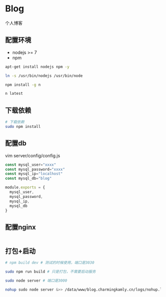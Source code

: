 # Blog

个人博客

## 配置环境

- nodejs >= 7
- npm

```bash
apt-get install nodejs npm -y

ln -s /usr/bin/nodejs /usr/bin/node

npm install -g n

n latest
```

## 下载依赖

```bash
# 下载依赖
sudo npm install 
```

## 配置db

vim server/config/config.js

```js
const mysql_user="xxxx"
const mysql_password="xxxx"
const mysql_ip="localhost"
const mysql_db="blog"

module.exports = {
  mysql_user,
  mysql_password,
  mysql_ip,
  mysql_db
}
```

## 配置nginx

```conf

```

## 打包+启动

``` bash
# npm build dev # 测试的时候使用，端口是3030

sudo npm run build # 只是打包，不需要启动服务

sudo node server # 端口是3000

nohup sudo node server &>> /data/www/blog.charmingkamly.cn/logs/nohup.log  & # 挂起
```





